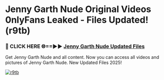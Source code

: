 # Jenny Garth Nude Original Videos 0nlyFans Leaked - Files Updated! (r9tb)

<h3>🔴 CLICK HERE 🌐==►► <a href="https://tinyurl.com/5h6xmrr3" rel="nofollow">Jenny Garth Nude Updated Files</a></h3>

Get Jenny Garth Nude and all content. Now you can access all videos and pictures of Jenny Garth Nude. New Updated Files 2025!

[![r9tb](https://i.imgur.com/KVD873Z.gif)](https://tinyurl.com/5h6xmrr3)
